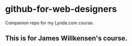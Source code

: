 # github-for-web-designers
Companion repo for my Lynda.com course.

## This is for James Willkensen's course.
